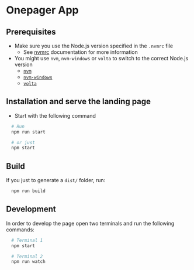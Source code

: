 # Onepager App

## Prerequisites

- Make sure you use the Node.js version specified in the `.nvmrc` file
  - See [nvmrc](https://github.com/nvm-sh/nvm#nvmrc) documentation for more information
- You might use `nvm`, `nvm-windows` or `volta` to switch to the correct Node.js version
  - [`nvm`](https://github.com/nvm-sh/nvm)
  - [`nvm-windows`](https://github.com/coreybutler/nvm-windows)
  - [`volta`](https://volta.sh/)

## Installation and serve the landing page

- Start with the following command

```bash
  # Run
  npm run start

  # or just
  npm start
```

## Build

If you just to generate a `dist/` folder, run:

```bash
  npm run build
```

## Development

In order to develop the page open two terminals and run the following commands:

```bash
  # Terminal 1
  npm start

  # Terminal 2
  npm run watch
```

